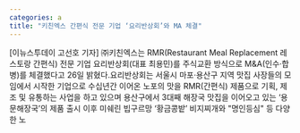 ```yaml
---
categories: a
title: "키친엑스 간편식 전문 기업 ‘요리반상회’와 MA 체결"
---
```

[이뉴스투데이 고선호 기자] ㈜키친엑스는 RMR(Restaurant Meal Replacement 레스토랑 간편식) 전문 기업 요리반상회(대표 최용민)를 주식교환 방식으로 M&A(인수·합병)를 체결했다고 26일 밝혔다.요리반상회는 서울시 마포·용산구 지역 맛집 사장들의 모임에서 시작한 기업으로 수십년간 이어온 노포의 맛을 RMR(간편식) 제품으로 기획, 제조 및 유통하는 사업을 하고 있으며 용산구에서 3대째 해장국 맛집을 이어오고 있는 ‘용문해장국’의 제품 출시 이후 미쉐린 빕구르망 ‘황금콩밭’ 비지찌개와 "명인등심" 등 다양한 노